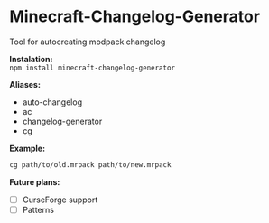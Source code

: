 # Minecraft-Changelog-Generator
Tool for autocreating modpack changelog

**Instalation:**  
`npm install minecraft-changelog-generator`

**Aliases:**
* auto-changelog
* ac
* changelog-generator
* cg

**Example:**
```bash
cg path/to/old.mrpack path/to/new.mrpack
```

**Future plans:**
* [ ] CurseForge support
* [ ] Patterns